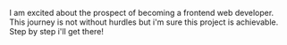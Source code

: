 I am excited about the prospect of becoming a frontend web developer. This journey is not without hurdles but i'm sure this project is achievable. Step by step i'll get there!